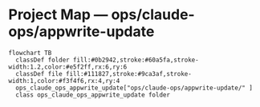# Project Map — ops/claude-ops/appwrite-update

```mermaid
flowchart TB
  classDef folder fill:#0b2942,stroke:#60a5fa,stroke-width:1.2,color:#e5f2ff,rx:6,ry:6
  classDef file fill:#111827,stroke:#9ca3af,stroke-width:1,color:#f3f4f6,rx:4,ry:4
  ops_claude_ops_appwrite_update["ops/claude-ops/appwrite-update/" ]
  class ops_claude_ops_appwrite_update folder
```
